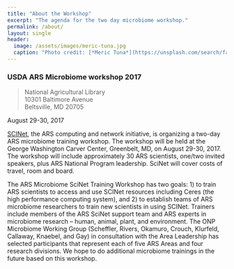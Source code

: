 ```yaml
---
title: "About the Workshop"
excerpt: "The agenda for the two day microbiome workshop."
permalink: /about/
layout: single
header:
  image: /assets/images/meric-tuna.jpg
  caption: "Photo credit: [*Meric Tuna*](https://unsplash.com/search/farm?photo=CE1OvMrZumQ)"
---
```


### USDA ARS Microbiome workshop 2017
> National Agricultural Library  
> 10301 Baltimore Avenue  
> Beltsville, MD 20705  

August 29-30, 2017


[SCINet](https://www.ars.usda.gov/office-of-international-research-programs/scinet/), the ARS computing and network initiative, is organizing a two-day ARS microbiome training workshop. The workshop will be held at the George Washington Carver Center, Greenbelt, MD, on August 29-30, 2017. The workshop will include approximately 30 ARS scientists, one/two invited speakers, plus ARS National Program leadership. SciNet will cover costs of travel, room and board.

The ARS Microbiome SciNet Training Workshop has two goals: 1) to train ARS scientists to access and use SCINet resources including Ceres (the high performance computing system), and 2) to establish teams of ARS microbiome researchers to train new scientists in using SCINet. Trainers include members of the ARS SciNet support team and ARS experts in microbiome research – human, animal, plant, and environment. The ONP Microbiome Working Group (Scheffler, Rivers, Okamuro, Crouch, Klurfeld, Callaway, Knaebel, and Gay) in consultation with the Area Leadership has selected participants that represent each of five ARS Areas and four research divisions. We hope to do additional microbiome trainings in the future based on this workshop.
